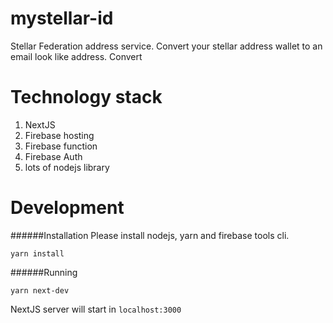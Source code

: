 # mystellar-id 

Stellar Federation address service. Convert your stellar address wallet to an email look like address.
Convert 

# Technology stack
1. NextJS
2. Firebase hosting
3. Firebase function
4. Firebase Auth
5. lots of nodejs library

# Development

######Installation
Please install nodejs, yarn and firebase tools cli.
```
yarn install
```
######Running

```
yarn next-dev
```
NextJS server will start in `localhost:3000`
